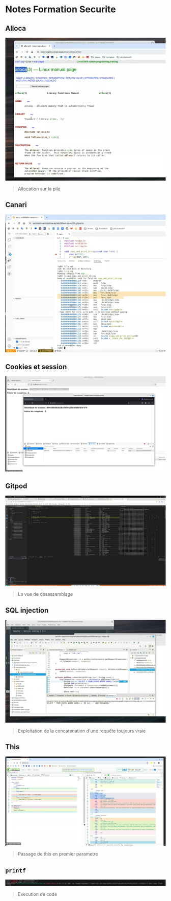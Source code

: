 # Notes Formation Securite

## Alloca

![alloca](img/allocation_pile.png)

> Allocation sur la pile

## Canari

![canari](img/canari_exemple.png)

## Cookies et session

![cookies](img/cookies_session.png)

## Gitpod

![disassemble](img/gitpod_code.png)

> La vue de desassemblage

## SQL injection

![injection](img/injection_sql.png)

> Exploitation de la concatenation d'une requête toujours vraie

## This

![pile](img/pointeur_structure_this_push.png)

> Passage de this en premier parametre

## `printf`

![printf](img/printf_n.png)

> Execution de code

